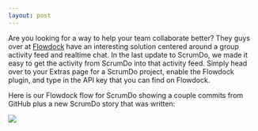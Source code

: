 ```yaml
---
layout: post
---
```


Are you looking for a way to help your team collaborate better?  They guys over at [Flowdock](http://www.flowdock.com/) have an interesting solution centered around a group activity feed and realtime chat.  In the last update to ScrumDo, we made it easy to get the activity from ScrumDo into that activity feed.  Simply head over to your Extras page for a ScrumDo project, enable the Flowdock plugin, and type in the API key that you can find on Flowdock.

Here is our Flowdock flow for ScrumDo showing a couple commits from GitHub plus a new ScrumDo story that was written:

![](https://scrumdo-cdn.s3.amazonaws.com/manual_uploads/flowdock.png)